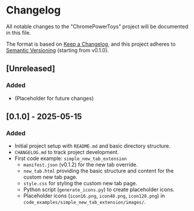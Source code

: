 # Changelog

All notable changes to the "ChromePowerToys" project will be documented in this file.

The format is based on [Keep a Changelog](https://keepachangelog.com/en/1.0.0/),
and this project adheres to [Semantic Versioning](https://semver.org/spec/v2.0.0.html) (starting from v0.1.0).

## [Unreleased]

### Added
- (Placeholder for future changes)

## [0.1.0] - 2025-05-15

### Added
- Initial project setup with `README.md` and basic directory structure.
- `CHANGELOG.md` to track project development.
- First code example: `simple_new_tab_extension`
    - `manifest.json` (v0.1.2) for the new tab override.
    - `new_tab.html` providing the basic structure and content for the custom new tab page.
    - `style.css` for styling the custom new tab page.
    - Python script (`generate_icons.py`) to create placeholder icons.
    - Placeholder icons (`icon16.png`, `icon48.png`, `icon128.png`) in `code_examples/simple_new_tab_extension/images/`.

